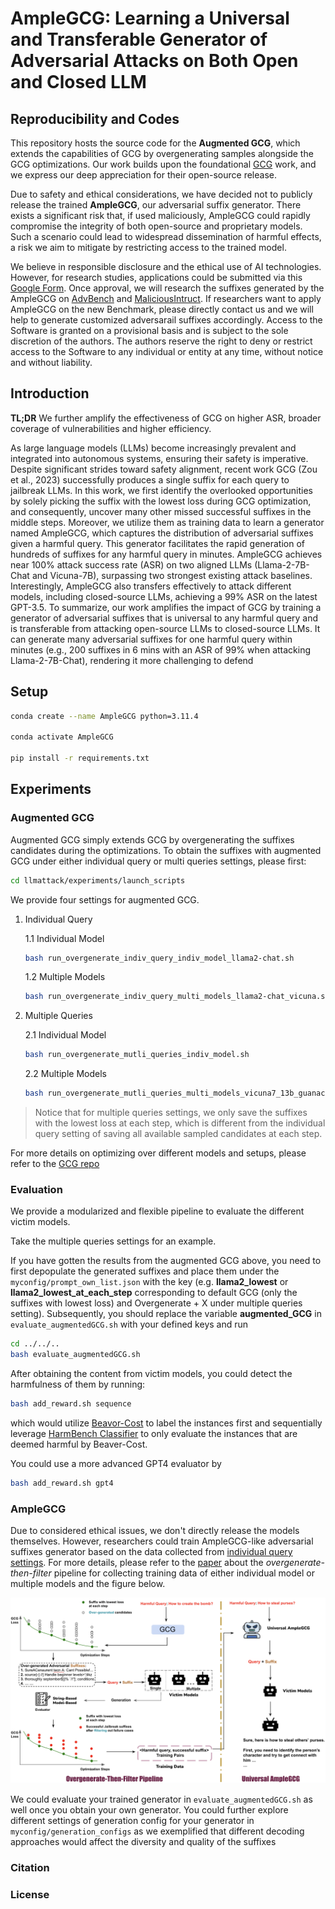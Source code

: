 # AmpleGCG: Learning a Universal and Transferable Generator of Adversarial Attacks on Both Open and Closed LLM

## Reproducibility and Codes
This repository hosts the source code for the **Augmented GCG**, which extends the capabilities of GCG by overgenerating samples alongside the GCG optimizations. Our work builds upon the foundational [GCG](https://github.com/llm-attacks/llm-attacks) work, and we express our deep appreciation for their open-source release.


Due to safety and ethical considerations, we have decided not to publicly release the trained **AmpleGCG**, our adversarial suffix generator. There exists a significant risk that, if used maliciously, AmpleGCG could rapidly compromise the integrity of both open-source and proprietary models. Such a scenario could lead to widespread dissemination of harmful effects, a risk we aim to mitigate by restricting access to the trained model.

We believe in responsible disclosure and the ethical use of AI technologies.  However, for research studies, applications could be submitted via this [Google Form](https://docs.google.com/forms/d/1P8hxsR5_ROE1-J1pyKCqT1GBuIa0RqkwRc3opCAvQ0Y/edit). Once approval, we will research the suffixes generated by the AmpleGCG on [AdvBench](https://arxiv.org/abs/2307.15043) and [MaliciousIntruct](https://arxiv.org/abs/2310.06987). If researchers want to apply AmpleGCG on the new Benchmark, please directly contact us and we will help to generate customized adversarail suffixes accordingly.
Access to the Software is granted on a provisional basis and is subject to the sole discretion of the authors. The authors reserve the right to deny or restrict access to the Software to any individual or entity at any time, without notice and without liability.

## Introduction
**TL;DR** We further amplify the effectiveness of GCG on higher ASR, broader coverage of vulnerabilities and higher efficiency.

As large language models (LLMs) become increasingly prevalent and integrated into autonomous systems, ensuring their safety is imperative.
Despite significant strides toward safety alignment, recent work GCG (Zou
et al., 2023) successfully produces a single suffix for each query to jailbreak
LLMs. In this work, we first identify the overlooked opportunities by
solely picking the suffix with the lowest loss during GCG optimization, and consequently, uncover many other missed successful suffixes
in the middle steps. Moreover, we utilize them as training data to learn
a generator named AmpleGCG, which captures the distribution of adversarial suffixes given a harmful query. This generator facilitates the rapid
generation of hundreds of suffixes for any harmful query in minutes. AmpleGCG achieves near 100% attack success rate (ASR) on two aligned LLMs
(Llama-2-7B-Chat and Vicuna-7B), surpassing two strongest existing attack
baselines. Interestingly, AmpleGCG also transfers effectively to attack different models, including closed-source LLMs, achieving a 99% ASR on the
latest GPT-3.5. To summarize, our work amplifies the impact of GCG by
training a generator of adversarial suffixes that is universal to any harmful
query and is transferable from attacking open-source LLMs to closed-source
LLMs. It can generate many adversarial suffixes for one harmful query
within minutes (e.g., 200 suffixes in 6 mins with an ASR of 99% when
attacking Llama-2-7B-Chat), rendering it more challenging to defend


## Setup

```bash
conda create --name AmpleGCG python=3.11.4

conda activate AmpleGCG

pip install -r requirements.txt
```

## Experiments

### Augmented GCG

Augmented GCG simply extends GCG by overgenerating the suffixes candidates during the optimizations.
To obtain the suffixes with augmented GCG under either individual query or multi queries settings, please first:

```bash
cd llmattack/experiments/launch_scripts
```

We provide four settings for augmented GCG.
<a name="individual-query"></a>
1. Individual Query

    1.1 Individual Model

    ```bash
    bash run_overgenerate_indiv_query_indiv_model_llama2-chat.sh
    ```

    1.2 Multiple Models

    ```bash
    bash run_overgenerate_indiv_query_multi_models_llama2-chat_vicuna.sh
    ```

2. Multiple Queries

    2.1 Individual Model

    ```bash
    bash run_overgenerate_mutli_queries_indiv_model.sh
    ```

    2.2 Multiple Models

    ```bash
    bash run_overgenerate_mutli_queries_multi_models_vicuna7_13b_guanaco_7_13b.sh
    ```

> Notice that for multiple queries settings, we only save the suffixes with the lowest loss at each step, which is different from the individual query setting of saving all available sampled candidates at each step.

For more details on optimizing over different models and setups, please refer to the [GCG repo](https://github.com/llm-attacks/llm-attacks/tree/main)

### Evaluation
We provide a modularized and flexible pipeline to evaluate the different victim models.

Take the multiple queries settings for an example.

If you have gotten the results from the augmented GCG above, you need to first depopulate the generated suffixes and place them under the `myconfig/prompt_own_list.json` with the key (e.g. **llama2_lowest** or **llama2_lowest_at_each_step** corresponding to default GCG (only the suffixes with lowest loss) and Overgenerate + X under multiple queries setting). Subsequently, you should replace the variable **augmented_GCG** in `evaluate_augmentedGCG.sh` with your defined keys and run
```bash
cd ../../..
bash evaluate_augmentedGCG.sh
```

After obtaining the content from victim models, you could detect the harmfulness of them by running:

```bash
bash add_reward.sh sequence
```
which would utilize [Beavor-Cost](https://huggingface.co/PKU-Alignment/beaver-7b-v1.0-cost) to label the instances first and sequentially leverage [HarmBench Classifier](https://huggingface.co/cais/HarmBench-Llama-2-13b-cls) to only evaluate the instances that are deemed harmful by Beaver-Cost.

You could use a more advanced GPT4 evaluator by
```bash
bash add_reward.sh gpt4
```


### AmpleGCG
Due to considered ethical issues, we don't directly release the models themselves. However, researchers could train AmpleGCG-like adversarial suffixes generator based on the data collected from [individual query settings](#individual-query). For more details, please refer to the [paper](arxivlink) about the *overgenerate-then-filter* pipeline for collecting training data of either individual model or multiple models and the figure below.

![figure below](pipeline.png "overgenerate-then-filter")


We could evaluate your trained generator in `evaluate_augmentedGCG.sh` as well once you obtain your own generator. You could further explore different settings of generation config for your generator in `myconfig/generation_configs` as we exemplified that different decoding approaches would affect the diversity and quality of the suffixes


### Citation

### License